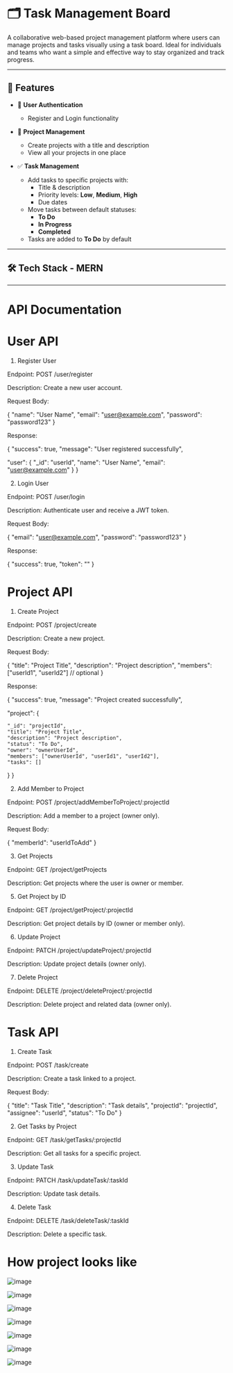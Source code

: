 # 🗂️ Task Management Board

A collaborative web-based project management platform where users can manage projects and tasks visually using a task board. Ideal for individuals and teams who want a simple and effective way to stay organized and track progress.

---

## 📌 Features

- 🔐 **User Authentication**  
  - Register and Login functionality

- 📁 **Project Management**  
  - Create projects with a title and description  
  - View all your projects in one place

- ✅ **Task Management**
  - Add tasks to specific projects with:
    - Title & description
    - Priority levels: **Low**, **Medium**, **High**
    - Due dates
  - Move tasks between default statuses:
    - **To Do**
    - **In Progress**
    - **Completed**
  - Tasks are added to **To Do** by default

---

## 🛠️ Tech Stack - MERN

---

# API Documentation

# User API

1. Register User
   
Endpoint: POST /user/register

Description: Create a new user account.

Request Body:

{
  "name": "User Name",
  "email": "user@example.com",
  "password": "password123"
}

Response:

{
  "success": true,
  "message": "User registered successfully",
  
  "user": {
    "_id": "userId",
    "name": "User Name",
    "email": "user@example.com"
  }
}

2. Login User
   
Endpoint: POST /user/login

Description: Authenticate user and receive a JWT token.

Request Body:

{
  "email": "user@example.com",
  "password": "password123"
}

Response:

{
  "success": true,
  "token": "<JWT token>"
}

# Project API

1. Create Project
   
Endpoint: POST /project/create

Description: Create a new project.

Request Body:

{
  "title": "Project Title",
  "description": "Project description",
  "members": ["userId1", "userId2"]  // optional
}

Response:

{
  "success": true,
  "message": "Project created successfully",
  
  "project": {
  
    "_id": "projectId",
    "title": "Project Title",
    "description": "Project description",
    "status": "To Do",
    "owner": "ownerUserId",
    "members": ["ownerUserId", "userId1", "userId2"],
    "tasks": []
    
  }
}

2. Add Member to Project
   
Endpoint: POST /project/addMemberToProject/:projectId

Description: Add a member to a project (owner only).

Request Body:

{
  "memberId": "userIdToAdd"
}

3. Get Projects
   
Endpoint: GET /project/getProjects

Description: Get projects where the user is owner or member.

5. Get Project by ID

Endpoint: GET /project/getProject/:projectId

Description: Get project details by ID (owner or member only).

6. Update Project

Endpoint: PATCH /project/updateProject/:projectId

Description: Update project details (owner only).

7. Delete Project

Endpoint: DELETE /project/deleteProject/:projectId

Description: Delete project and related data (owner only).

# Task API

1. Create Task

Endpoint: POST /task/create

Description: Create a task linked to a project.

Request Body:

{
  "title": "Task Title",
  "description": "Task details",
  "projectId": "projectId",
  "assignee": "userId",
  "status": "To Do"
}

2. Get Tasks by Project

Endpoint: GET /task/getTasks/:projectId

Description: Get all tasks for a specific project.

3. Update Task

Endpoint: PATCH /task/updateTask/:taskId

Description: Update task details.

4. Delete Task
   
Endpoint: DELETE /task/deleteTask/:taskId

Description: Delete a specific task.


# How project looks like

![image](https://github.com/user-attachments/assets/8d155177-457b-4fd9-8139-8d88c88fd269)

![image](https://github.com/user-attachments/assets/3ae3056f-1e2a-4f54-8ba7-92570bc5e8da)

![image](https://github.com/user-attachments/assets/5c0f3f05-bd99-45c2-a278-1c7fb0d8f0c4)

![image](https://github.com/user-attachments/assets/b635c7b2-3654-400f-b414-f86a36fd9e89)

![image](https://github.com/user-attachments/assets/a63e3e64-48ce-469e-a62b-be35a2d76596)

![image](https://github.com/user-attachments/assets/b82ac4e7-6618-4cc5-b0a2-8a11b7bf3943)

![image](https://github.com/user-attachments/assets/4e4b20b6-9ec6-4fcb-97eb-89741fa6d9a4)














